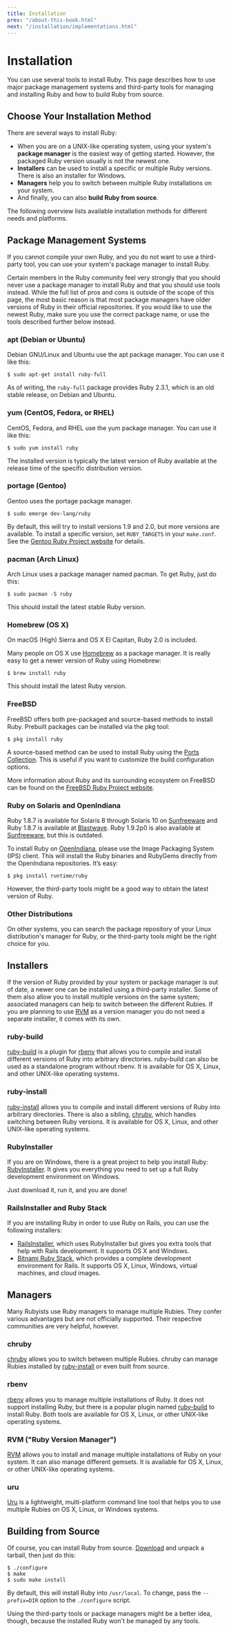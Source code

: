```yaml
---
title: Installation
prev: "/about-this-book.html"
next: "/installation/implementations.html"
---
```


# Installation



You can use several tools to install Ruby. This page describes how to
use major package management systems and third-party tools for managing
and installing Ruby and how to build Ruby from source.

## Choose Your Installation Method

There are several ways to install Ruby:

* When you are on a UNIX-like operating system, using your system's
  **package manager** is the easiest way of getting started. However,
  the packaged Ruby version usually is not the newest one.
* **Installers** can be used to install a specific or multiple Ruby
  versions. There is also an installer for Windows.
* **Managers** help you to switch between multiple Ruby installations on
  your system.
* And finally, you can also **build Ruby from source**.

The following overview lists available installation methods for
different needs and platforms.

## Package Management Systems

If you cannot compile your own Ruby, and you do not want to use a
third-party tool, you can use your system's package manager to install
Ruby.

Certain members in the Ruby community feel very strongly that you should
never use a package manager to install Ruby and that you should use
tools instead. While the full list of pros and cons is outside of the
scope of this page, the most basic reason is that most package managers
have older versions of Ruby in their official repositories. If you would
like to use the newest Ruby, make sure you use the correct package name,
or use the tools described further below instead.

### apt (Debian or Ubuntu)

Debian GNU/Linux and Ubuntu use the apt package manager. You can use it
like this:


```
$ sudo apt-get install ruby-full
```

As of writing, the `ruby-full` package provides Ruby 2.3.1, which is an
old stable release, on Debian and Ubuntu.

### yum (CentOS, Fedora, or RHEL)

CentOS, Fedora, and RHEL use the yum package manager. You can use it
like this:


```
$ sudo yum install ruby
```

The installed version is typically the latest version of Ruby available
at the release time of the specific distribution version.

### portage (Gentoo)

Gentoo uses the portage package manager.


```
$ sudo emerge dev-lang/ruby
```

By default, this will try to install versions 1.9 and 2.0, but more
versions are available. To install a specific version, set
`RUBY_TARGETS` in your `make.conf`. See the [Gentoo Ruby Project
website](http://www.gentoo.org/proj/en/prog_lang/ruby/) for details.

### pacman (Arch Linux)

Arch Linux uses a package manager named pacman. To get Ruby, just do
this:


```
$ sudo pacman -S ruby
```

This should install the latest stable Ruby version.

### Homebrew (OS X)

On macOS (High) Sierra and OS X El Capitan, Ruby 2.0 is included.

Many people on OS X use [Homebrew](http://brew.sh/) as a package
manager. It is really easy to get a newer version of Ruby using
Homebrew:


```
$ brew install ruby
```

This should install the latest Ruby version.

### FreeBSD

FreeBSD offers both pre-packaged and source-based methods to install
Ruby. Prebuilt packages can be installed via the pkg tool:


```
$ pkg install ruby
```

A source-based method can be used to install Ruby using the [Ports
Collection](https://www.freebsd.org/doc/en_US.ISO8859-1/books/handbook/ports-using.html).
This is useful if you want to customize the build configuration options.

More information about Ruby and its surrounding ecosystem on FreeBSD can
be found on the [FreeBSD Ruby Project
website](https://wiki.freebsd.org/Ruby).

### Ruby on Solaris and OpenIndiana

Ruby 1.8.7 is available for Solaris 8 through Solaris 10 on
[Sunfreeware](http://www.sunfreeware.com) and Ruby 1.8.7 is available at
[Blastwave](http://www.blastwave.org). Ruby 1.9.2p0 is also available at
[Sunfreeware](http://www.sunfreeware.com), but this is outdated.

To install Ruby on [OpenIndiana](http://openindiana.org/), please use
the Image Packaging System (IPS) client. This will install the Ruby
binaries and RubyGems directly from the OpenIndiana repositories. It’s
easy:


```
$ pkg install runtime/ruby
```

However, the third-party tools might be a good way to obtain the latest
version of Ruby.

### Other Distributions

On other systems, you can search the package repository of your Linux
distribution's manager for Ruby, or the third-party tools might be the
right choice for you.

## Installers

If the version of Ruby provided by your system or package manager is out
of date, a newer one can be installed using a third-party installer.
Some of them also allow you to install multiple versions on the same
system; associated managers can help to switch between the different
Rubies. If you are planning to use [RVM](#rvm) as a version manager you
do not need a separate installer, it comes with its own.

### ruby-build

[ruby-build](https://github.com/rbenv/ruby-build#readme) is a plugin for
[rbenv](#rbenv) that allows you to compile and install different
versions of Ruby into arbitrary directories. ruby-build can also be used
as a standalone program without rbenv. It is available for OS X, Linux,
and other UNIX-like operating systems.

### ruby-install

[ruby-install](https://github.com/postmodern/ruby-install#readme) allows
you to compile and install different versions of Ruby into arbitrary
directories. There is also a sibling, [chruby](#chruby), which handles
switching between Ruby versions. It is available for OS X, Linux, and
other UNIX-like operating systems.

### RubyInstaller

If you are on Windows, there is a great project to help you install
Ruby: [RubyInstaller](https://rubyinstaller.org/). It gives you
everything you need to set up a full Ruby development environment on
Windows.

Just download it, run it, and you are done!

### RailsInstaller and Ruby Stack

If you are installing Ruby in order to use Ruby on Rails, you can use
the following installers:

* [RailsInstaller](http://railsinstaller.org/), which uses RubyInstaller
  but gives you extra tools that help with Rails development. It
  supports OS X and Windows.
* [Bitnami Ruby Stack](http://bitnami.com/stack/ruby/installer), which
  provides a complete development environment for Rails. It supports OS
  X, Linux, Windows, virtual machines, and cloud images.

## Managers

Many Rubyists use Ruby managers to manage multiple Rubies. They confer
various advantages but are not officially supported. Their respective
communities are very helpful, however.

### chruby

[chruby](https://github.com/postmodern/chruby#readme) allows you to
switch between multiple Rubies. chruby can manage Rubies installed by
[ruby-install](#ruby-install) or even built from source.

### rbenv

[rbenv](https://github.com/rbenv/rbenv#readme) allows you to manage
multiple installations of Ruby. It does not support installing Ruby, but
there is a popular plugin named [ruby-build](#ruby-build) to install
Ruby. Both tools are available for OS X, Linux, or other UNIX-like
operating systems.

### RVM ("Ruby Version Manager")

[RVM](http://rvm.io/) allows you to install and manage multiple
installations of Ruby on your system. It can also manage different
gemsets. It is available for OS X, Linux, or other UNIX-like operating
systems.

### uru

[Uru](https://bitbucket.org/jonforums/uru) is a lightweight,
multi-platform command line tool that helps you to use multiple Rubies
on OS X, Linux, or Windows systems.

## Building from Source

Of course, you can install Ruby from source. [Download](/en/downloads/)
and unpack a tarball, then just do this:


```
$ ./configure
$ make
$ sudo make install
```

By default, this will install Ruby into `/usr/local`. To change, pass
the `--prefix=DIR` option to the `./configure` script.

Using the third-party tools or package managers might be a better idea,
though, because the installed Ruby won't be managed by any tools.

